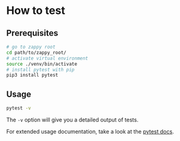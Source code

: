 # How to test

## Prerequisites
```bash
# go to zappy root
cd path/to/zappy_root/
# activate virtual environment
source ./venv/bin/activate
# install pytest with pip
pip3 install pytest
```
## Usage
```bash
pytest -v
```
The `-v` option will give you a detailed output of tests.

For extended usage documentation, take a look at the [pytest docs](https://docs.pytest.org/en/stable/usage.html).
